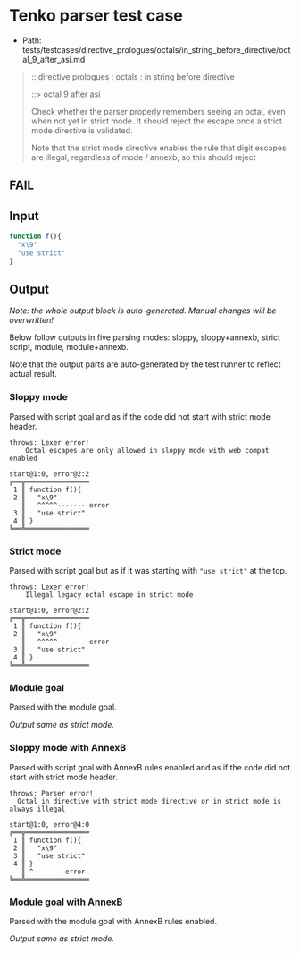 # Tenko parser test case

- Path: tests/testcases/directive_prologues/octals/in_string_before_directive/octal_9_after_asi.md

> :: directive prologues : octals : in string before directive
>
> ::> octal 9 after asi
>
> Check whether the parser properly remembers seeing an octal, even when not yet in strict mode. It should reject the escape once a strict mode directive is validated.
>
> Note that the strict mode directive enables the rule that digit escapes are illegal, regardless of mode / annexb, so this should reject

## FAIL

## Input

`````js
function f(){
  "x\9"
  "use strict"
}
`````

## Output

_Note: the whole output block is auto-generated. Manual changes will be overwritten!_

Below follow outputs in five parsing modes: sloppy, sloppy+annexb, strict script, module, module+annexb.

Note that the output parts are auto-generated by the test runner to reflect actual result.

### Sloppy mode

Parsed with script goal and as if the code did not start with strict mode header.

`````
throws: Lexer error!
    Octal escapes are only allowed in sloppy mode with web compat enabled

start@1:0, error@2:2
╔══╦════════════════
 1 ║ function f(){
 2 ║   "x\9"
   ║   ^^^^^------- error
 3 ║   "use strict"
 4 ║ }
╚══╩════════════════

`````

### Strict mode

Parsed with script goal but as if it was starting with `"use strict"` at the top.

`````
throws: Lexer error!
    Illegal legacy octal escape in strict mode

start@1:0, error@2:2
╔══╦════════════════
 1 ║ function f(){
 2 ║   "x\9"
   ║   ^^^^^------- error
 3 ║   "use strict"
 4 ║ }
╚══╩════════════════

`````

### Module goal

Parsed with the module goal.

_Output same as strict mode._

### Sloppy mode with AnnexB

Parsed with script goal with AnnexB rules enabled and as if the code did not start with strict mode header.

`````
throws: Parser error!
  Octal in directive with strict mode directive or in strict mode is always illegal

start@1:0, error@4:0
╔══╦════════════════
 1 ║ function f(){
 2 ║   "x\9"
 3 ║   "use strict"
 4 ║ }
   ║ ^------- error
╚══╩════════════════

`````

### Module goal with AnnexB

Parsed with the module goal with AnnexB rules enabled.

_Output same as strict mode._
